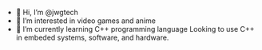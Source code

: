 - 👋 Hi, I’m @jwgtech
- 👀 I’m interested in video games and anime
- 🌱 I’m currently learning C++ programming language
Looking to use C++ in embeded systems, software, and hardware.

